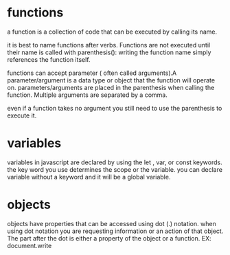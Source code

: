 # functions
a function is a collection of code that can be executed by calling its name.

it is best to name functions after verbs. Functions are not executed until their name is called with parenthesis(): writing the function name simply references the function itself.

functions can accept parameter ( often called arguments).A parameter/argument is a data type or object that the function will operate on. parameters/arguments are placed in the parenthesis when calling the function. Multiple arguments are separated by a comma.

even if a function takes no argument you still need to use the parenthesis to execute it.

# variables
 variables in javascript are declared by using the let , var, or const keywords. the key word you use determines the scope or the variable. you can declare variable without a keyword and it will be a global variable.

 # objects
 objects have properties that can be accessed using dot (.) notation. when using dot notation you are requesting information or an action of that object. The part after the dot is either a property of the object or a function. EX: document.write
<!-- save everything you work on with crt+s -->
